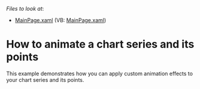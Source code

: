 <!-- default file list -->
*Files to look at*:

* [MainPage.xaml](./CS/AnimateChartExample/MainPage.xaml) (VB: [MainPage.xaml](./VB/AnimateChartExample/MainPage.xaml))
<!-- default file list end -->
# How to animate a chart series and  its points


<p>This example demonstrates how you can  apply custom animation effects to your chart series and its points.</p>

<br/>


